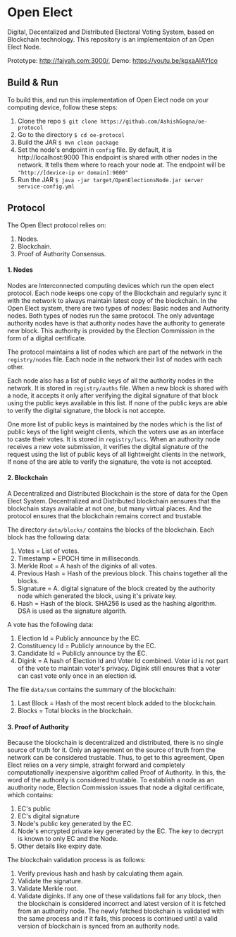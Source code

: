 # Open Elect
Digital, Decentalized and Distributed Electoral Voting System, based on Blockchain technology.
This repository is an implementaion of an Open Elect Node.

Prototype: http://faiyah.com:3000/, Demo: https://youtu.be/kgxaAlAYIco

## Build & Run
To build this, and run this implementation of Open Elect node on your computing device, follow these steps:
1. Clone the repo `$ git clone https://github.com/AshishGogna/oe-protocol`
2. Go to the directory `$ cd oe-protocol`
3. Build the JAR `$ mvn clean package`
4. Set the node's endpoint in `config` file. By default, it is http://localhost:9000
This endpoint is shared with other nodes in the network. It tells them where to reach your node at.
The endpoint will be `"http://[device-ip or domain]:9000"`
5. Run the JAR `$ java -jar target/OpenElectionsNode.jar server service-config.yml`

## Protocol
The Open Elect protocol relies on:
1. Nodes.
2. Blockchain.
3. Proof of Authority Consensus.

#### 1. Nodes
Nodes are Interconnected computing devices which run the open elect protocol.
Each node keeps one copy of the Blockchain and regularly sync it with the network to always maintain latest copy of the blockchain.
In the Open Elect system, there are two types of nodes: Basic nodes and Authority nodes. Both types of nodes run the same protocol. The only advantage authority nodes have is that authority nodes have the authority to generate new block. This authority is provided by the Election Commission in the form of a digital certificate.

The protocol maintains a list of nodes which are part of the network in the `registry/nodes` file.
Each node in the network their list of nodes with each other.

Each node also has a list of public keys of all the authority nodes in the network. It is stored in `registry/auths` file.
When a new block is shared with a node, it accepts it only after verifying the digital signature of that block using the public keys available in this list. If none of the public keys are able to verify the digital signature, the block is not accepte.

One more list of public keys is maintained by the nodes which is the list of public keys of the light weight clients, which the voters use as an interface to caste their votes. It is stored in `registry/lwcs`.
When an authority node receives a new vote submission, it verifies the digital signature of the request using the list of public keys of all lightweight clients in the network, If none of the are able to verify the signature, the vote is not accepted.

#### 2. Blockchain
A Decentralized and Distributed Blockchain is the store of data for the Open Elect System.
Decentralized and Distributed blockchain aensures that the blockchain stays available at not one, but many virtual places. And the protocol ensures that the blockchain remains correct and trustable.

The directory `data/blocks/` contains the blocks of the blockchain.
Each block has the following data:
1. Votes = List of votes.
2. Timestamp = EPOCH time in milliseconds.
3. Merkle Root = A hash of the diginks of all votes.
4. Previous Hash = Hash of the previous block. This chains together all the blocks.
5. Signature = A. digital signature of the block created by the authority node which generated the block, using it's private key.  
6. Hash = Hash of the block.
SHA256 is used as the hashing algorithm.
DSA is used as the signature algorith.

A vote has the following data:
1. Election Id = Publicly announce by the EC.
2. Constituency Id = Publicly announce by the EC.
3. Candidate Id = Publicly announce by the EC.
4. Digink = A hash of Election Id and Voter Id combined. Voter id is not part of the vote to maintain voter's privacy. Digink still ensures that a voter can cast vote only once in an election id.

The file `data/sum` contains the summary of the blockchain:
1. Last Block = Hash of the most recent block added to the blockchain.
2. Blocks = Total blocks in the blockchain.

#### 3. Proof of Authority
Because the blockchain is decentralized and distributed, there is no single source of truth for it. Only an agreement on the source of truth from the network can be considered trustable. Thus, to get to this agreement, Open Elect relies on a very simple, straight forward and completely computationally inexpensive algorithm called Proof of Authority. In this, the word of the authority is considered trustable. To establish a node as an auuthority node, Election Commission issues that node a digital certificate, which contains:
1. EC's public
2. EC's digital signature
3. Node's public key generated by the EC.
4. Node's encrypted private key generated by the EC. The key to decrypt is known to only EC and the Node.
5. Other details like expiry date.

The blockchain validation process is as follows:
1. Verify previous hash and hash by calculating them again.
2. Validate the signature.
3. Validate Merkle root.
4. Validate diginks.
If any one of these validations fail for any block, then the blockchain is considered incorrect and latest version of it is fetched from an authority node. The newly fetched blockchain is validated with the same process and if it fails, this process is continued until a valid version of blockchain is synced from an authority node.
